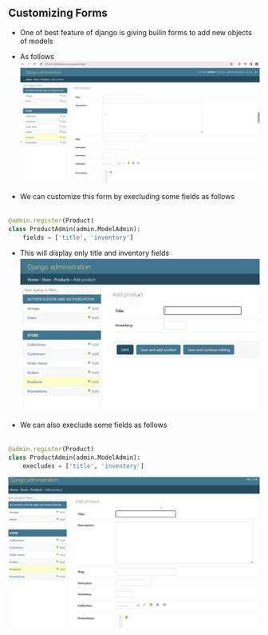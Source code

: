 ## Customizing Forms

- One of best feature of django is giving builin forms to add new objects of models
- As follows 
![Built in Product form](../Images/forms.png)

- We can customize this form by execluding some fields as follows

```python

@admin.register(Product)
class ProductAdmin(admin.ModelAdmin):
    fields = ['title', 'inventory']
```
- This will display only title and inventory fields
![Filtered fields List](../Images/fitlterd.png)

- We can also execlude some fields as follows

```python

@admin.register(Product)
class ProductAdmin(admin.ModelAdmin):
    execludes = ['title', 'inventory']
```
![Execluce Python](../Images/execlude.png)